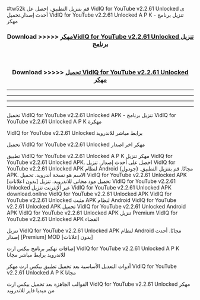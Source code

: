 #tw52k قم بتنزيل التطبيق. احصل عل VidIQ for YouTube v2.2.61 Unlocked  ى أحدث إصدار.تحميل VidIQ for YouTube v2.2.61 Unlocked  A P K - تنزيل برنامج مهكر



<div align="center">
<h3>Download >>>>> <a href="https://ar-sites.web.app/?ar= VidIQ for YouTube v2.2.61 Unlocked ">مهكرVidIQ for YouTube v2.2.61 Unlocked  تنزيل برنامج</a></h3><br>

<h3>Download >>>>> <a href="https://ar-sites.web.app/?ar= VidIQ for YouTube v2.2.61 Unlocked ">تحميل VidIQ for YouTube v2.2.61 Unlocked  مهكر</a></h3>
</div>


----------------------------------------------------------

----------------------------------------------------------

----------------------------------------------------------

----------------------------------------------------------


تحميل VidIQ for YouTube v2.2.61 Unlocked  APK - تنزيل برنامج VidIQ for YouTube v2.2.61 Unlocked  A P K مهكرة

VidIQ for YouTube v2.2.61 Unlocked  برابط مباشر للاندرويد

تحميل VidIQ for YouTube v2.2.61 Unlocked  مهكر اخر اصدار

تطبيق VidIQ for YouTube v2.2.61 Unlocked  A P K مهكر
تنزيل VidIQ for YouTube v2.2.61 Unlocked  APK. احصل على أحدث إصدار.
تنزيل VidIQ for YouTube v2.2.61 Unlocked  APK لنظام Android مجانًا.
قم بتنزيل التطبيق. {جودول} APK. الاسم هو نسخة أندرويد.
تحميل VidIQ for YouTube v2.2.61 Unlocked  APK [بدون اعلانات]
تحميل مود مجاني للاندرويد.
تنزيل VidIQ for YouTube v2.2.61 Unlocked  عبر الإنترنت
تنزيل VidIQ for YouTube v2.2.61 Unlocked  APK
download.online VidIQ for YouTube v2.2.61 Unlocked  APK
VidIQ for YouTube v2.2.61 Unlocked  مثبت APK لنظام Android
VidIQ for YouTube v2.2.61 Unlocked  APK
تحميل VidIQ for YouTube v2.2.61 Unlocked  Android APK
VidIQ for YouTube v2.2.61 Unlocked  APK تنزيل Premium
VidIQ for YouTube v2.2.61 Unlocked  APK الفضاء

تنزيل VidIQ for YouTube v2.2.61 Unlocked  APK لنظام Android مجانًا. أحدث إصدار [Premium] MOD [بدون إعلانات]

إضافات تهكير برنامج بيكس ارت VidIQ for YouTube v2.2.61 Unlocked  A P K للاندرويد برابط مباشر مجانا

أدوات التعديل الأساسية بعد تحميل تطبيق بيكس ارت مهكر VidIQ for YouTube v2.2.61 Unlocked  A P K مجانا

القوالب الجاهزة بعد تحميل بيكس ارت VidIQ for YouTube v2.2.61 Unlocked  مهكر من ميديا فاير للاندرويد



